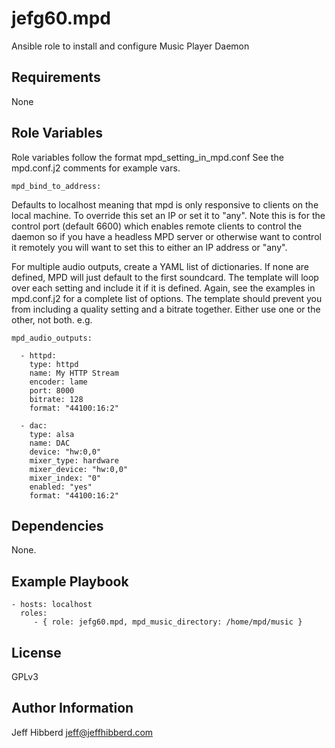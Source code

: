 jefg60.mpd
=========

Ansible role to install and configure Music Player Daemon

Requirements
------------

None

Role Variables
--------------

Role variables follow the format mpd_setting_in_mpd.conf
See the mpd.conf.j2 comments for example vars.

```
mpd_bind_to_address:
```
Defaults to localhost meaning that mpd is only responsive to clients on the local machine. To override this set an IP or set it to "any". Note this is for the control port (default 6600) which enables remote clients to control the daemon so if you have a headless MPD server or otherwise want to control it remotely you will want to set this to either an IP address or "any".

For multiple audio outputs, create a YAML list of dictionaries. If none are defined, MPD will just default to the first soundcard. The template will loop over each setting and include it if it is defined. Again, see the examples in mpd.conf.j2 for a complete list of options. The template should prevent you from including a quality setting and a bitrate together. Either use one or the other, not both.
e.g.

```
mpd_audio_outputs:

  - httpd:
    type: httpd
    name: My HTTP Stream
    encoder: lame
    port: 8000
    bitrate: 128
    format: "44100:16:2"

  - dac:
    type: alsa
    name: DAC
    device: "hw:0,0"
    mixer_type: hardware
    mixer_device: "hw:0,0"
    mixer_index: "0"
    enabled: "yes"
    format: "44100:16:2"
```

Dependencies
------------

None.

Example Playbook
----------------

    - hosts: localhost
      roles:
         - { role: jefg60.mpd, mpd_music_directory: /home/mpd/music }

License
-------

GPLv3

Author Information
------------------

Jeff Hibberd
jeff@jeffhibberd.com
